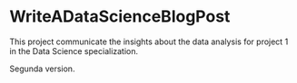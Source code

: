 # WriteADataScienceBlogPost
This project communicate the insights about the data analysis for project 1 in the Data Science specialization.

Segunda version.
